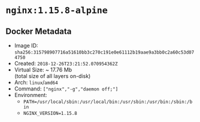 # `nginx:1.15.8-alpine`

## Docker Metadata

- Image ID: `sha256:315798907716a51610bb3c270c191e0e61112b19aae9a3bb0c2a60c53d074750`
- Created: `2018-12-26T23:21:52.070954362Z`
- Virtual Size: ~ 17.76 Mb  
  (total size of all layers on-disk)
- Arch: `linux`/`amd64`
- Command: `["nginx","-g","daemon off;"]`
- Environment:
  - `PATH=/usr/local/sbin:/usr/local/bin:/usr/sbin:/usr/bin:/sbin:/bin`
  - `NGINX_VERSION=1.15.8`
